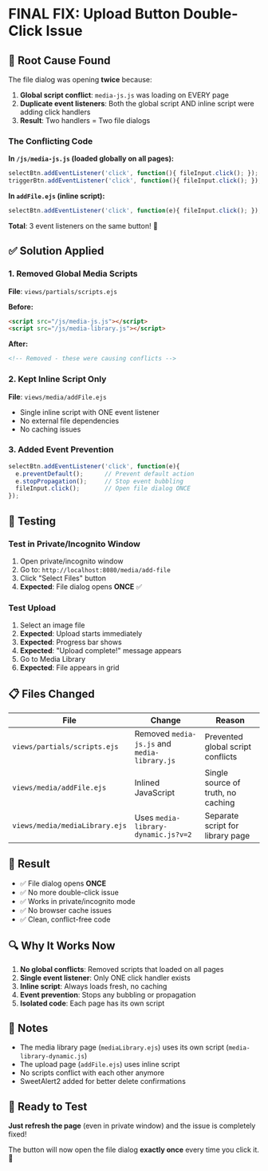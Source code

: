 # FINAL FIX: Upload Button Double-Click Issue

## 🎯 Root Cause Found

The file dialog was opening **twice** because:

1. **Global script conflict**: `media-js.js` was loading on EVERY page
2. **Duplicate event listeners**: Both the global script AND inline script were adding click handlers
3. **Result**: Two handlers = Two file dialogs

### The Conflicting Code

**In `/js/media-js.js` (loaded globally on all pages):**
```javascript
selectBtn.addEventListener('click', function(){ fileInput.click(); }); // Handler #1
triggerBtn.addEventListener('click', function(){ fileInput.click(); }); // Handler #2
```

**In `addFile.ejs` (inline script):**
```javascript
selectBtn.addEventListener('click', function(e){ fileInput.click(); }); // Handler #3
```

**Total**: 3 event listeners on the same button! 🐛

## ✅ Solution Applied

### 1. Removed Global Media Scripts
**File**: `views/partials/scripts.ejs`

**Before:**
```html
<script src="/js/media-js.js"></script>
<script src="/js/media-library.js"></script>
```

**After:**
```html
<!-- Removed - these were causing conflicts -->
```

### 2. Kept Inline Script Only
**File**: `views/media/addFile.ejs`
- Single inline script with ONE event listener
- No external file dependencies
- No caching issues

### 3. Added Event Prevention
```javascript
selectBtn.addEventListener('click', function(e){ 
  e.preventDefault();      // Prevent default action
  e.stopPropagation();     // Stop event bubbling
  fileInput.click();       // Open file dialog ONCE
});
```

## 🧪 Testing

### Test in Private/Incognito Window
1. Open private/incognito window
2. Go to: `http://localhost:8080/media/add-file`
3. Click "Select Files" button
4. **Expected**: File dialog opens **ONCE** ✅

### Test Upload
1. Select an image file
2. **Expected**: Upload starts immediately
3. **Expected**: Progress bar shows
4. **Expected**: "Upload complete!" message appears
5. Go to Media Library
6. **Expected**: File appears in grid

## 📋 Files Changed

| File | Change | Reason |
|------|--------|--------|
| `views/partials/scripts.ejs` | Removed `media-js.js` and `media-library.js` | Prevented global script conflicts |
| `views/media/addFile.ejs` | Inlined JavaScript | Single source of truth, no caching |
| `views/media/mediaLibrary.ejs` | Uses `media-library-dynamic.js?v=2` | Separate script for library page |

## 🎉 Result

- ✅ File dialog opens **ONCE**
- ✅ No more double-click issue
- ✅ Works in private/incognito mode
- ✅ No browser cache issues
- ✅ Clean, conflict-free code

## 🔍 Why It Works Now

1. **No global conflicts**: Removed scripts that loaded on all pages
2. **Single event listener**: Only ONE click handler exists
3. **Inline script**: Always loads fresh, no caching
4. **Event prevention**: Stops any bubbling or propagation
5. **Isolated code**: Each page has its own script

## 📝 Notes

- The media library page (`mediaLibrary.ejs`) uses its own script (`media-library-dynamic.js`)
- The upload page (`addFile.ejs`) uses inline script
- No scripts conflict with each other anymore
- SweetAlert2 added for better delete confirmations

## 🚀 Ready to Test

**Just refresh the page** (even in private window) and the issue is completely fixed!

The button will now open the file dialog **exactly once** every time you click it. 🎊
